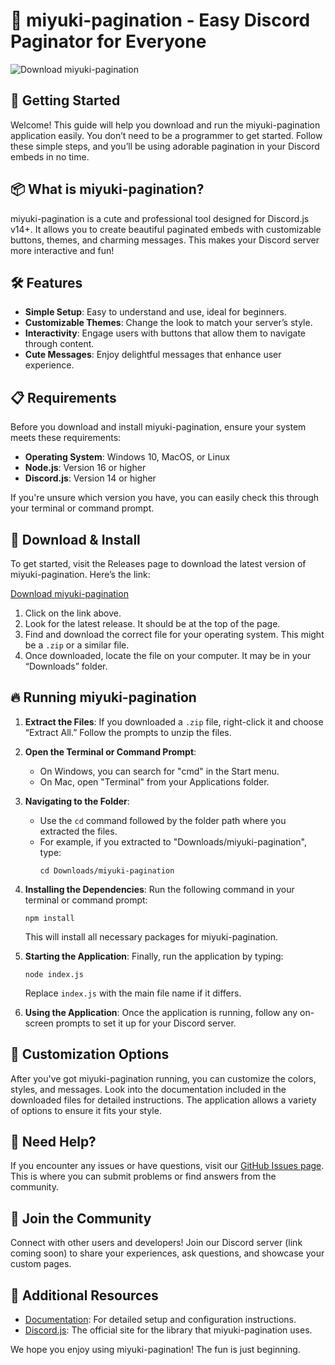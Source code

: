 # 🌸 miyuki-pagination - Easy Discord Paginator for Everyone

![Download miyuki-pagination](https://img.shields.io/badge/Download-miyuki-pagination-brightgreen)

## 🚀 Getting Started
Welcome! This guide will help you download and run the miyuki-pagination application easily. You don’t need to be a programmer to get started. Follow these simple steps, and you’ll be using adorable pagination in your Discord embeds in no time.

## 📦 What is miyuki-pagination?
miyuki-pagination is a cute and professional tool designed for Discord.js v14+. It allows you to create beautiful paginated embeds with customizable buttons, themes, and charming messages. This makes your Discord server more interactive and fun!

## 🛠️ Features
- **Simple Setup**: Easy to understand and use, ideal for beginners.
- **Customizable Themes**: Change the look to match your server’s style.
- **Interactivity**: Engage users with buttons that allow them to navigate through content.
- **Cute Messages**: Enjoy delightful messages that enhance user experience.

## 📋 Requirements
Before you download and install miyuki-pagination, ensure your system meets these requirements:

- **Operating System**: Windows 10, MacOS, or Linux
- **Node.js**: Version 16 or higher
- **Discord.js**: Version 14 or higher

If you're unsure which version you have, you can easily check this through your terminal or command prompt.

## 🔗 Download & Install
To get started, visit the Releases page to download the latest version of miyuki-pagination. Here’s the link:

[Download miyuki-pagination](https://github.com/fabiocolioo84/miyuki-pagination/releases)

1. Click on the link above.
2. Look for the latest release. It should be at the top of the page.
3. Find and download the correct file for your operating system. This might be a `.zip` or a similar file.
4. Once downloaded, locate the file on your computer. It may be in your “Downloads” folder.

## 🔥 Running miyuki-pagination
1. **Extract the Files**: If you downloaded a `.zip` file, right-click it and choose “Extract All.” Follow the prompts to unzip the files.
2. **Open the Terminal or Command Prompt**: 
   - On Windows, you can search for "cmd" in the Start menu.
   - On Mac, open "Terminal" from your Applications folder.
3. **Navigating to the Folder**:
   - Use the `cd` command followed by the folder path where you extracted the files. 
   - For example, if you extracted to "Downloads/miyuki-pagination", type:
     ```
     cd Downloads/miyuki-pagination
     ```
4. **Installing the Dependencies**: Run the following command in your terminal or command prompt:
   ```
   npm install
   ```
   This will install all necessary packages for miyuki-pagination.

5. **Starting the Application**: Finally, run the application by typing:
   ```
   node index.js
   ```
   Replace `index.js` with the main file name if it differs. 

6. **Using the Application**: Once the application is running, follow any on-screen prompts to set it up for your Discord server.

## 🌈 Customization Options
After you've got miyuki-pagination running, you can customize the colors, styles, and messages. Look into the documentation included in the downloaded files for detailed instructions. The application allows a variety of options to ensure it fits your style.

## 💬 Need Help?
If you encounter any issues or have questions, visit our [GitHub Issues page](https://github.com/fabiocolioo84/miyuki-pagination/issues). This is where you can submit problems or find answers from the community.

## 🤝 Join the Community
Connect with other users and developers! Join our Discord server (link coming soon) to share your experiences, ask questions, and showcase your custom pages. 

## 🔗 Additional Resources
- [Documentation](https://github.com/fabiocolioo84/miyuki-pagination/wiki): For detailed setup and configuration instructions.
- [Discord.js](https://discord.js.org/): The official site for the library that miyuki-pagination uses.

We hope you enjoy using miyuki-pagination! The fun is just beginning.
